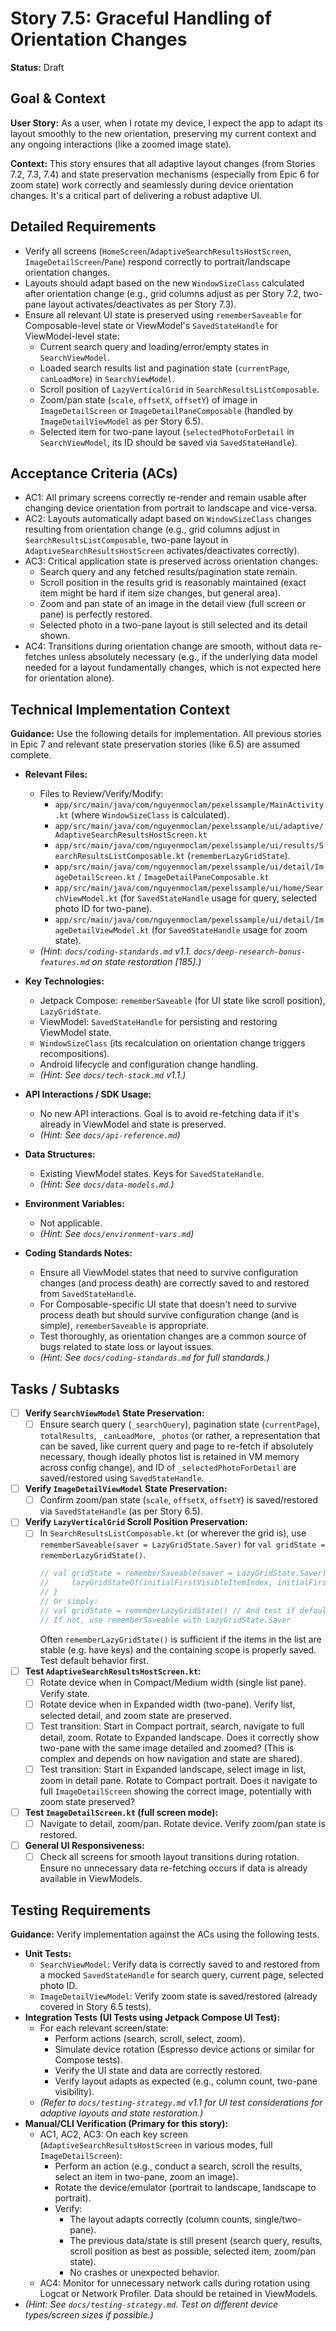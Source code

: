 
# Story 7.5: Graceful Handling of Orientation Changes

**Status:** Draft

## Goal & Context

**User Story:** As a user, when I rotate my device, I expect the app to adapt its layout smoothly to the new orientation, preserving my current context and any ongoing interactions (like a zoomed image state).

**Context:** This story ensures that all adaptive layout changes (from Stories 7.2, 7.3, 7.4) and state preservation mechanisms (especially from Epic 6 for zoom state) work correctly and seamlessly during device orientation changes. It's a critical part of delivering a robust adaptive UI.

## Detailed Requirements

* Verify all screens (`HomeScreen`/`AdaptiveSearchResultsHostScreen`, `ImageDetailScreen`/`Pane`) respond correctly to portrait/landscape orientation changes.
* Layouts should adapt based on the new `WindowSizeClass` calculated after orientation change (e.g., grid columns adjust as per Story 7.2, two-pane layout activates/deactivates as per Story 7.3).
* Ensure all relevant UI state is preserved using `rememberSaveable` for Composable-level state or ViewModel's `SavedStateHandle` for ViewModel-level state:
    * Current search query and loading/error/empty states in `SearchViewModel`.
    * Loaded search results list and pagination state (`currentPage`, `canLoadMore`) in `SearchViewModel`.
    * Scroll position of `LazyVerticalGrid` in `SearchResultsListComposable`.
    * Zoom/pan state (`scale`, `offsetX`, `offsetY`) of image in `ImageDetailScreen` or `ImageDetailPaneComposable` (handled by `ImageDetailViewModel` as per Story 6.5).
    * Selected item for two-pane layout (`selectedPhotoForDetail` in `SearchViewModel`, its ID should be saved via `SavedStateHandle`).

## Acceptance Criteria (ACs)

* AC1: All primary screens correctly re-render and remain usable after changing device orientation from portrait to landscape and vice-versa.
* AC2: Layouts automatically adapt based on `WindowSizeClass` changes resulting from orientation change (e.g., grid columns adjust in `SearchResultsListComposable`, two-pane layout in `AdaptiveSearchResultsHostScreen` activates/deactivates correctly).
* AC3: Critical application state is preserved across orientation changes:
    * Search query and any fetched results/pagination state remain.
    * Scroll position in the results grid is reasonably maintained (exact item might be hard if item size changes, but general area).
    * Zoom and pan state of an image in the detail view (full screen or pane) is perfectly restored.
    * Selected photo in a two-pane layout is still selected and its detail shown.
* AC4: Transitions during orientation change are smooth, without data re-fetches unless absolutely necessary (e.g., if the underlying data model needed for a layout fundamentally changes, which is not expected here for orientation alone).

## Technical Implementation Context

**Guidance:** Use the following details for implementation. All previous stories in Epic 7 and relevant state preservation stories (like 6.5) are assumed complete.

* **Relevant Files:**
    * Files to Review/Verify/Modify:
        * `app/src/main/java/com/nguyenmoclam/pexelssample/MainActivity.kt` (where `WindowSizeClass` is calculated).
        * `app/src/main/java/com/nguyenmoclam/pexelssample/ui/adaptive/AdaptiveSearchResultsHostScreen.kt`
        * `app/src/main/java/com/nguyenmoclam/pexelssample/ui/results/SearchResultsListComposable.kt` (`rememberLazyGridState`).
        * `app/src/main/java/com/nguyenmoclam/pexelssample/ui/detail/ImageDetailScreen.kt` / `ImageDetailPaneComposable.kt`
        * `app/src/main/java/com/nguyenmoclam/pexelssample/ui/home/SearchViewModel.kt` (for `SavedStateHandle` usage for query, selected photo ID for two-pane).
        * `app/src/main/java/com/nguyenmoclam/pexelssample/ui/detail/ImageDetailViewModel.kt` (for `SavedStateHandle` usage for zoom state).
    * _(Hint: `docs/coding-standards.md` v1.1. `docs/deep-research-bonus-features.md` on state restoration [185].)_

* **Key Technologies:**
    * Jetpack Compose: `rememberSaveable` (for UI state like scroll position), `LazyGridState`.
    * ViewModel: `SavedStateHandle` for persisting and restoring ViewModel state.
    * `WindowSizeClass` (its recalculation on orientation change triggers recompositions).
    * Android lifecycle and configuration change handling.
    * _(Hint: See `docs/tech-stack.md` v1.1.)_

* **API Interactions / SDK Usage:**
    * No new API interactions. Goal is to avoid re-fetching data if it's already in ViewModel and state is preserved.
    * _(Hint: See `docs/api-reference.md`)_

* **Data Structures:**
    * Existing ViewModel states. Keys for `SavedStateHandle`.
    * _(Hint: See `docs/data-models.md`.)_

* **Environment Variables:**
    * Not applicable.
    * _(Hint: See `docs/environment-vars.md`)_

* **Coding Standards Notes:**
    * Ensure all ViewModel states that need to survive configuration changes (and process death) are correctly saved to and restored from `SavedStateHandle`.
    * For Composable-specific UI state that doesn't need to survive process death but should survive configuration change (and is simple), `rememberSaveable` is appropriate.
    * Test thoroughly, as orientation changes are a common source of bugs related to state loss or layout issues.
    * _(Hint: See `docs/coding-standards.md` for full standards.)_

## Tasks / Subtasks

* [ ] **Verify `SearchViewModel` State Preservation:**
    * [ ] Ensure search query (`_searchQuery`), pagination state (`currentPage`), `totalResults`, `_canLoadMore`, `_photos` (or rather, a representation that can be saved, like current query and page to re-fetch if absolutely necessary, though ideally photos list is retained in VM memory across config change), and ID of `_selectedPhotoForDetail` are saved/restored using `SavedStateHandle`.
* [ ] **Verify `ImageDetailViewModel` State Preservation:**
    * [ ] Confirm zoom/pan state (`scale`, `offsetX`, `offsetY`) is saved/restored via `SavedStateHandle` (as per Story 6.5).
* [ ] **Verify `LazyVerticalGrid` Scroll Position Preservation:**
    * [ ] In `SearchResultsListComposable.kt` (or wherever the grid is), use `rememberSaveable(saver = LazyGridState.Saver)` for `val gridState = rememberLazyGridState()`.
      ```kotlin
      // val gridState = rememberSaveable(saver = LazyGridState.Saver) {
      //     lazyGridStateOf(initialFirstVisibleItemIndex, initialFirstVisibleItemScrollOffset) 
      // } 
      // Or simply:
      // val gridState = rememberLazyGridState() // And test if default saving works.
      // If not, use rememberSaveable with LazyGridState.Saver
      ```
      Often `rememberLazyGridState()` is sufficient if the items in the list are stable (e.g. have keys) and the containing scope is properly saved. Test default behavior first.
* [ ] **Test `AdaptiveSearchResultsHostScreen.kt`:**
    * [ ] Rotate device when in Compact/Medium width (single list pane). Verify state.
    * [ ] Rotate device when in Expanded width (two-pane). Verify list, selected detail, and zoom state are preserved.
    * [ ] Test transition: Start in Compact portrait, search, navigate to full detail, zoom. Rotate to Expanded landscape. Does it correctly show two-pane with the same image detailed and zoomed? (This is complex and depends on how navigation and state are shared).
    * [ ] Test transition: Start in Expanded landscape, select image in list, zoom in detail pane. Rotate to Compact portrait. Does it navigate to full `ImageDetailScreen` showing the correct image, potentially with zoom state preserved?
* [ ] **Test `ImageDetailScreen.kt` (full screen mode):**
    * [ ] Navigate to detail, zoom/pan. Rotate device. Verify zoom/pan state is restored.
* [ ] **General UI Responsiveness:**
    * [ ] Check all screens for smooth layout transitions during rotation. Ensure no unnecessary data re-fetching occurs if data is already available in ViewModels.

## Testing Requirements

**Guidance:** Verify implementation against the ACs using the following tests.

* **Unit Tests:**
    * `SearchViewModel`: Verify data is correctly saved to and restored from a mocked `SavedStateHandle` for search query, current page, selected photo ID.
    * `ImageDetailViewModel`: Verify zoom state is saved/restored (already covered in Story 6.5 tests).
* **Integration Tests (UI Tests using Jetpack Compose UI Test):**
    * For each relevant screen/state:
        * Perform actions (search, scroll, select, zoom).
        * Simulate device rotation (Espresso device actions or similar for Compose tests).
        * Verify the UI state and data are correctly restored.
        * Verify layout adapts as expected (e.g., column count, two-pane visibility).
    * _(Refer to `docs/testing-strategy.md` v1.1 for UI test considerations for adaptive layouts and state restoration.)_
* **Manual/CLI Verification (Primary for this story):**
    * AC1, AC2, AC3: On each key screen (`AdaptiveSearchResultsHostScreen` in various modes, full `ImageDetailScreen`):
        * Perform an action (e.g., conduct a search, scroll the results, select an item in two-pane, zoom an image).
        * Rotate the device/emulator (portrait to landscape, landscape to portrait).
        * Verify:
            * The layout adapts correctly (column counts, single/two-pane).
            * The previous data/state is still present (search query, results, scroll position as best as possible, selected item, zoom/pan state).
            * No crashes or unexpected behavior.
    * AC4: Monitor for unnecessary network calls during rotation using Logcat or Network Profiler. Data should be retained in ViewModels.
* _(Hint: See `docs/testing-strategy.md`. Test on different device types/screen sizes if possible.)_
